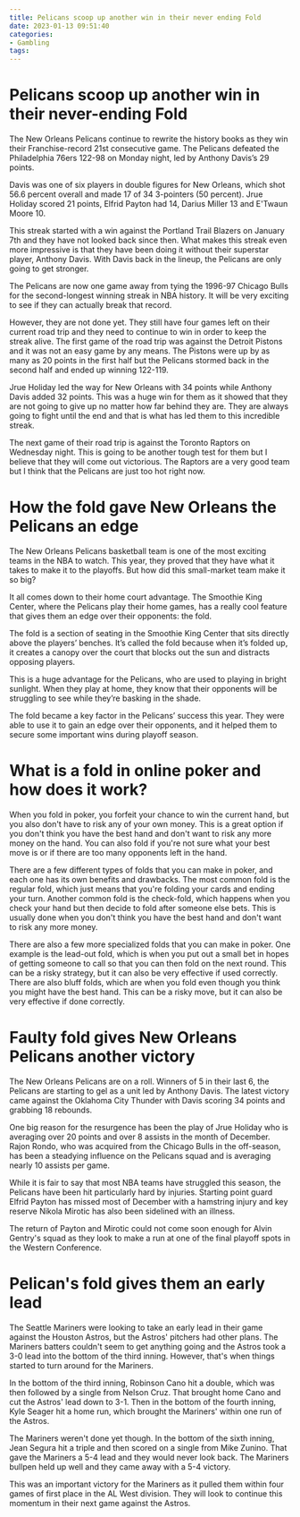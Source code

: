 ```yaml
---
title: Pelicans scoop up another win in their never ending Fold
date: 2023-01-13 09:51:40
categories:
- Gambling
tags:
---
```



#  Pelicans scoop up another win in their never-ending Fold

The New Orleans Pelicans continue to rewrite the history books as they win their Franchise-record 21st consecutive game. The Pelicans defeated the Philadelphia 76ers 122-98 on Monday night, led by Anthony Davis’s 29 points.

Davis was one of six players in double figures for New Orleans, which shot 56.6 percent overall and made 17 of 34 3-pointers (50 percent). Jrue Holiday scored 21 points, Elfrid Payton had 14, Darius Miller 13 and E'Twaun Moore 10.

This streak started with a win against the Portland Trail Blazers on January 7th and they have not looked back since then. What makes this streak even more impressive is that they have been doing it without their superstar player, Anthony Davis. With Davis back in the lineup, the Pelicans are only going to get stronger.

The Pelicans are now one game away from tying the 1996-97 Chicago Bulls for the second-longest winning streak in NBA history. It will be very exciting to see if they can actually break that record.

However, they are not done yet. They still have four games left on their current road trip and they need to continue to win in order to keep the streak alive. The first game of the road trip was against the Detroit Pistons and it was not an easy game by any means. The Pistons were up by as many as 20 points in the first half but the Pelicans stormed back in the second half and ended up winning 122-119.

Jrue Holiday led the way for New Orleans with 34 points while Anthony Davis added 32 points. This was a huge win for them as it showed that they are not going to give up no matter how far behind they are. They are always going to fight until the end and that is what has led them to this incredible streak.

The next game of their road trip is against the Toronto Raptors on Wednesday night. This is going to be another tough test for them but I believe that they will come out victorious. The Raptors are a very good team but I think that the Pelicans are just too hot right now.

#  How the fold gave New Orleans the Pelicans an edge

The New Orleans Pelicans basketball team is one of the most exciting teams in the NBA to watch. This year, they proved that they have what it takes to make it to the playoffs. But how did this small-market team make it so big?

It all comes down to their home court advantage. The Smoothie King Center, where the Pelicans play their home games, has a really cool feature that gives them an edge over their opponents: the fold.

The fold is a section of seating in the Smoothie King Center that sits directly above the players’ benches. It’s called the fold because when it’s folded up, it creates a canopy over the court that blocks out the sun and distracts opposing players.

This is a huge advantage for the Pelicans, who are used to playing in bright sunlight. When they play at home, they know that their opponents will be struggling to see while they’re basking in the shade.

The fold became a key factor in the Pelicans’ success this year. They were able to use it to gain an edge over their opponents, and it helped them to secure some important wins during playoff season.

#  What is a fold in online poker and how does it work?

When you fold in poker, you forfeit your chance to win the current hand, but you also don't have to risk any of your own money. This is a great option if you don't think you have the best hand and don't want to risk any more money on the hand. You can also fold if you're not sure what your best move is or if there are too many opponents left in the hand.

There are a few different types of folds that you can make in poker, and each one has its own benefits and drawbacks. The most common fold is the regular fold, which just means that you're folding your cards and ending your turn. Another common fold is the check-fold, which happens when you check your hand but then decide to fold after someone else bets. This is usually done when you don't think you have the best hand and don't want to risk any more money.

There are also a few more specialized folds that you can make in poker. One example is the lead-out fold, which is when you put out a small bet in hopes of getting someone to call so that you can then fold on the next round. This can be a risky strategy, but it can also be very effective if used correctly. There are also bluff folds, which are when you fold even though you think you might have the best hand. This can be a risky move, but it can also be very effective if done correctly.

#  Faulty fold gives New Orleans Pelicans another victory

The New Orleans Pelicans are on a roll. Winners of 5 in their last 6, the Pelicans are starting to gel as a unit led by Anthony Davis. The latest victory came against the Oklahoma City Thunder with Davis scoring 34 points and grabbing 18 rebounds.

One big reason for the resurgence has been the play of Jrue Holiday who is averaging over 20 points and over 8 assists in the month of December. Rajon Rondo, who was acquired from the Chicago Bulls in the off-season, has been a steadying influence on the Pelicans squad and is averaging nearly 10 assists per game.

While it is fair to say that most NBA teams have struggled this season, the Pelicans have been hit particularly hard by injuries. Starting point guard Elfrid Payton has missed most of December with a hamstring injury and key reserve Nikola Mirotic has also been sidelined with an illness.

The return of Payton and Mirotic could not come soon enough for Alvin Gentry's squad as they look to make a run at one of the final playoff spots in the Western Conference.

#  Pelican's fold gives them an early lead

The Seattle Mariners were looking to take an early lead in their game against the Houston Astros, but the Astros' pitchers had other plans. The Mariners batters couldn't seem to get anything going and the Astros took a 3-0 lead into the bottom of the third inning. However, that's when things started to turn around for the Mariners.

In the bottom of the third inning, Robinson Cano hit a double, which was then followed by a single from Nelson Cruz. That brought home Cano and cut the Astros' lead down to 3-1. Then in the bottom of the fourth inning, Kyle Seager hit a home run, which brought the Mariners' within one run of the Astros.

The Mariners weren't done yet though. In the bottom of the sixth inning, Jean Segura hit a triple and then scored on a single from Mike Zunino. That gave the Mariners a 5-4 lead and they would never look back. The Mariners bullpen held up well and they came away with a 5-4 victory.

This was an important victory for the Mariners as it pulled them within four games of first place in the AL West division. They will look to continue this momentum in their next game against the Astros.